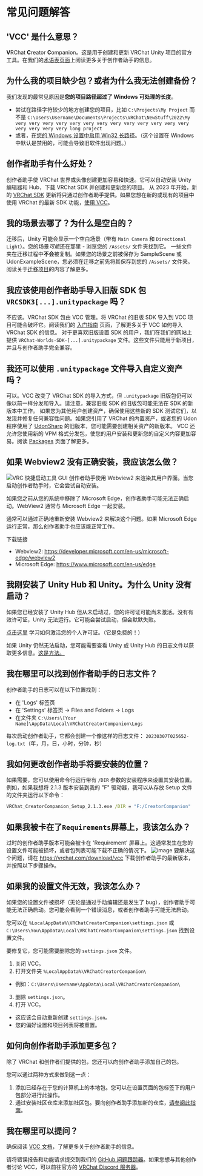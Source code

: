 # 常见问题解答
## 'VCC' 是什么意思？
**V**RChat **C**reator **C**ompanion。这是用于创建和更新 VRChat Unity 项目的官方工具。在我们的[术语表页面](https://vcc.docs.vrchat.com/guides/glossary/)上阅读更多关于创作者助手的信息。

## 为什么我的项目缺少包？或者为什么我无法创建备份？
我们发现的最常见原因是**您的项目路径超过了 Windows 可处理的长度**。
* 尝试在路径字符较少的地方创建您的项目，比如
  `C:\Projects\My Project` 而不是
  `C:\Users\Username\Documents\Projects\VRChat\NewStuff\2022\My very very very very very very very very very very very very very very very very very long project`
* 或者，[在您的 Windows 设置中启用 Win32 长路径](https://learn.microsoft.com/zh-cn/windows/win32/fileio/maximum-file-path-limitation?tabs=registry#enable-long-paths-in-windows-10-version-1607-and-later)。（这个设置在 Windows 中默认是禁用的，可能会导致旧软件出现问题。）

## 创作者助手有什么好处？
创作者助手使 VRChat 世界或头像创建更加容易和快速。它可以自动安装 Unity 编辑器和 Hub，下载 VRChat SDK 并创建和更新您的项目。
从 2023 年开始，新的 [VRChat SDK](https://docs.vrchat.com/docs/choosing-your-sdk) 更新将只通过创作者助手提供。如果您想在新的或现有的项目中使用 VRChat 的最新 SDK 功能，[使用 VCC](https://vcc.docs.vrchat.com/guides/getting-started/)。

## 我的场景去哪了？为什么是空白的？
迁移后，Unity 可能会显示一个空白场景（带有 `Main Camera` 和 `Directional Light`）。您的场景*可能*还在那里 - 浏览您的 `/Assets/` 文件夹找到它。
一些文件夹在迁移过程中**不会**被复制。如果您的场景之前被保存为 SampleScene 或 UdonExampleScene，您必须在迁移之前先将其保存到您的 `/Assets/` 文件夹。阅读关于[迁移项目](https://vcc.docs.vrchat.com/vpm/migrating)的内容了解更多。

## 我应该使用创作者助手导入旧版 SDK 包 `VRCSDK3[...].unitypackage` 吗？
不应该。VRChat SDK 包由 VCC 管理。将 VRChat 的旧版 SDK 导入到 VCC 项目可能会破坏它。阅读我们的 [入门指南](https://vcc.docs.vrchat.com/guides/getting-started) 页面，了解更多关于 VCC 如何导入 VRChat SDK 的信息。
对于更喜欢旧版设置 SDK 的用户，我们在我们的网站上提供 `VRChat-Worlds-SDK-[...].unitypackage` 文件。这些文件只能用于新项目，并且与创作者助手完全兼容。

## 我还可以使用 `.unitypackage` 文件导入自定义资产吗？
可以。VCC 改变了 VRChat SDK 的导入方式，但 `.unitypackage` 旧版包仍可以像以前一样分发和导入。请注意，兼容旧版 SDK 的旧版包可能无法在 SDK 的新版本中工作。
如果您为其他用户创建资产，确保使用这些新的 SDK 测试它们，以发现并修复任何兼容性问题。如果您引用了 VRChat 的内置资产，或者您的 Udon 程序使用了 [UdonSharp](https://udonsharp.docs.vrchat.com) 的旧版本，您可能需要创建相关资产的新版本。
VCC 还允许您使用新的 VPM 格式分发包，使您的用户安装和更新您的自定义内容更加容易。阅读 [Packages](https://vcc.docs.vrchat.com/vpm/packages) 页面了解更多。

## 如果 Webview2 没有正确安装，我应该怎么做？
![VRC 快捷启动工具 GUI](/vcc.docs.vrchat.com/images/webview2-error.png)
创作者助手使用 Webview2 来渲染其用户界面。当您启动创作者助手时，它会尝试自动安装。

如果您之前从您的系统中移除了 Microsoft Edge，创作者助手可能无法正确启动。WebView2 通常与 Microsoft Edge 一起安装。

通常可以通过正确地重新安装 Webview2 来解决这个问题。如果 Microsoft Edge 运行正常，那么创作者助手也应该能正常工作。

下载链接
- Webview2: https://developer.microsoft.com/en-us/microsoft-edge/webview2
- Microsoft Edge: https://www.microsoft.com/en-us/edge

## 我刚安装了 Unity Hub 和 Unity。为什么 Unity 没有启动？

如果您已经安装了 Unity Hub 但从未启动过，您的许可证可能尚未激活。没有有效许可证，Unity 无法运行。它可能会尝试启动，但会默默失败。

[点击这里](https://support.unity.com/hc/en-us/articles/211438683-How-do-I-activate-my-license-) 学习如何激活您的个人许可证。（它是免费的！）

如果 Unity 仍然无法启动，您可能需要查看 Unity 或 Unity Hub 的日志文件以获取更多信息。[这是方法。](https://docs.unity3d.com/Manual/LogFiles.html)

## 我在哪里可以找到创作者助手的日志文件？
创作者助手的日志可以在以下位置找到：
- 在 'Logs' 标签页
- 在 'Settings' 标签页 -> Files and Folders -> Logs
- 在文件夹 `C:\Users\[Your Name]\AppData\Local\VRChatCreatorCompanion\Logs`

每次启动创作者助手，它都会创建一个像这样的日志文件：
`20230307T025652-log.txt`（年，月，日，小时，分钟，秒）

## 我如何更改创作者助手将要安装的位置？
如果需要，您可以使用命令行运行带有 `/DIR` 参数的安装程序来设置其安装位置。例如，如果我想将 2.1.3 版本安装到我的 "F" 驱动器，我可以从存放 Setup 文件的文件夹运行以下命令：
```cmd
VRChat_CreatorCompanion_Setup_2.1.3.exe /DIR = "F:/CreatorCompanion"
```

## 如果我被卡在了`Requirements`屏幕上，我该怎么办？

过时的创作者助手版本可能会被卡在 'Requirement' 屏幕上。这通常发生在您的设置文件可能被损坏，或者包列表可能下载不正确的情况下。
![image](https://user-images.githubusercontent.com/737888/204419137-d4a3a4ee-5035-4540-a27a-f871531bee7c.png)
要解决这个问题，请在 https://vrchat.com/download/vcc 下载创作者助手的最新版本，并按照以下步骤操作。

## 如果我的设置文件无效，我该怎么办？
如果您的设置文件被损坏（无论是通过手动编辑还是发生了 bug），创作者助手可能无法正确启动。您可能会看到一个错误消息，或者创作者助手可能无法启动。

您可以在 `%LocalAppData%\VRChatCreatorCompanion\settings.json` 或 `C:\Users\You\AppData\Local\VRChatCreatorCompanion\settings.json` 找到设置文件。

要修复它，您可能需要删除您的 `settings.json` 文件。
1. 关闭 VCC。
2. 打开文件夹 `%LocalAppData%\VRChatCreatorCompanion\` 
  - 例如：`C:\Users\Username\AppData\Local\VRChatCreatorCompanion\`
3. 删除 `settings.json`。
4. 打开 VCC。
  - 这应该会自动重新创建 `settings.json`。
  - 您的偏好设置和项目列表将被重置。

## 如何向创作者助手添加更多包？

除了 VRChat 和创作者们提供的包，您还可以向创作者助手添加自己的包。

您可以通过两种方式来做到这一点：

1. 添加已经存在于您的计算机上的本地包。您可以在设置页面的包标签下的用户包部分进行此操作。
2. 通过安装社区仓库来添加社区包。要向创作者助手添加新的仓库，[请参阅此指南](/vcc.docs.vrchat.com/guides/community-repositories)。

## 我在哪里可以提问？
确保阅读 [VCC 文档](https://vcc.docs.vrchat.com/)，了解更多关于创作者助手的信息。

请将错误报告和功能请求提交到我们的 [GitHub 问题跟踪器](https://vcc.docs.vrchat.com/guides/bugs-features/)。如果您想与其他创作者讨论 VCC，可以前往官方的 [VRChat Discord 服务器](https://discord.com/invite/vrchat)。
